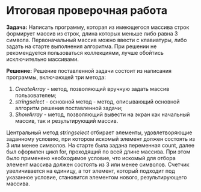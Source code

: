 # Итоговая проверочная работа
**Задача:** Написать программу, которая из имеющегося массива строк формирует массив из строк, длина которых меньше либо равна 3 символа. Первоначальный массив можно ввести с клавиатуры, либо задать на старте выполнения алгоритма. При решении не рекомендуется пользоваться коллекциями, лучше обойтись исключительно массивами.

**Решение:**
Решение поставленной задачи состоит из написания программы, включающей три метода: 
1) *CreateArray* - метод, позволяющий вручную задать массив пользователем;
2) *stringselect* - основной метод - метод, описывающий основной алгоритм решения поставленной задачи;
3) *ShowArray* - метод, позволяющий вывести на экран как начальный массив, так и результирующий массив.

Центральный метод *stringselect* отбирает элементы, удовлетворяющие заданному условию, при котором искомый элемент должен состоять из 3 или менее символов.
На старте была задана переменная count, далее был оформлен цикл for, проходящий по всей длине массива. При этом было применено необходимое условие, что искомый для отбора элемент массива должен состоять из 3 или менее символов.
Счетчик увеличивается на единицу, а тот элемент, который подходит под указанное условие, становится элементом нового, результирующего массива.